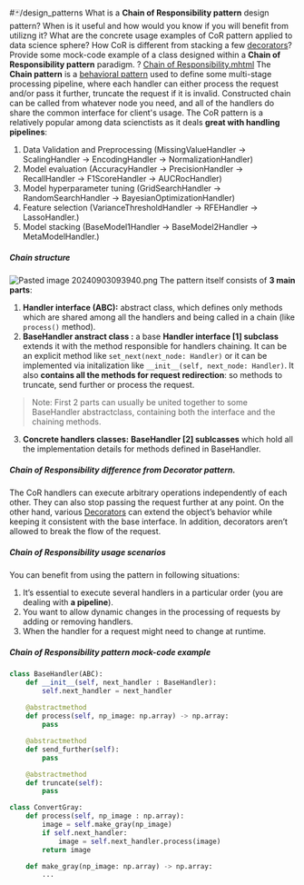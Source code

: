 #🃏/design_patterns
What is a **Chain of Responsibility pattern** design pattern? When is it useful and how would you know if you will benefit from utilizng it? What are the concrete usage examples of CoR pattern applied to data science sphere? How CoR is different from stacking a few [decorators](Decorator%20pattern.md)?  Provide some mock-code example of a class designed within a **Chain of Responsibility pattern** paradigm.
?
[Chain of Responsibility.mhtml](../../📁%20files/Chain%20of%20Responsibility.mhtml)
The **Chain pattern** is a [behavioral pattern](Behavioral%20patterns.md) used to define some multi-stage processing pipeline, where each handler can either process the request and/or pass it further, truncate the request if it is invalid. Constructed chain can be called from whatever node you need, and all of the handlers do share the common interface for client's usage.
The CoR pattern is a relatively popular among data scienctists as it deals **great with handling pipelines**:
1. Data Validation and Preprocessing (MissingValueHandler -> ScalingHandler -> EncodingHandler -> NormalizationHandler)
2. Model evaluation (AccuracyHandler -> PrecisionHandler -> RecallHandler -> F1ScoreHandler -> AUCRocHandler)
3. Model hyperparameter tuning (GridSearchHandler -> RandomSearchHandler -> BayesianOptimizationHandler)
4. Feature selection (VarianceThresholdHandler -> RFEHandler -> LassoHandler.)
5. Model stacking (BaseModel1Handler -> BaseModel2Handler -> MetaModelHandler.)
##### Chain structure
![Pasted image 20240903093940.png](Pasted%20image%2020240903093940.png)
The pattern itself consists of **3 main parts**:
1. **Handler interface (ABC):** abstract class, which defines only methods which are shared among all the handlers and being called in a chain (like `process()` method).
2. **BaseHandler anstract class :** a base **Handler interface \[1] subclass** extends it with the method responsible for handlers chaining. It can be an explicit method like `set_next(next_node: Handler)` or it can be implemented via initalization like `__init__(self, next_node: Handler)`. It also **contains all the methods for request redirection**: so methods to truncate, send further or process the request.
> Note: First 2 parts can usually be united together to some BaseHandler abstractclass, containing both the interface and the chaining methods.
3. **Concrete handlers classes:** **BaseHandler \[2] sublcasses** which hold all the implementation details for methods defined in BaseHandler.
##### Chain of Responsibility difference from Decorator pattern.
The CoR handlers can execute arbitrary operations independently of each other. They can also stop passing the request further at any point. On the other hand, various [Decorators](Decorator%20pattern.md) can extend the object’s behavior while keeping it consistent with the base interface. In addition, decorators aren’t allowed to break the flow of the request.
##### Chain of Responsibility usage scenarios
You can benefit from using the pattern in following situations:
1. It’s essential to execute several handlers in a particular order (you are dealing with **a pipeline**).
2. You want to allow dynamic changes in the processing of requests by adding or removing handlers.
3. When the handler for a request might need to change at runtime.
##### Chain of Responsibility pattern mock-code example
```python
class BaseHandler(ABC):
	def __init__(self, next_handler : BaseHandler):
		self.next_handler = next_handler
		
	@abstractmethod 
	def process(self, np_image: np.array) -> np.array:
		pass

	@abstractmethod
	def send_further(self):
		pass

	@abstractmethod 
	def truncate(self):
		pass

class ConvertGray:
	def process(self, np_image : np.array):
		image = self.make_gray(np_image)
		if self.next_handler:
			image = self.next_handler.process(image)
		return image

	def make_gray(np_image: np.array) -> np.array:
		...
```
<!--SR:!2027-02-20,652,330-->